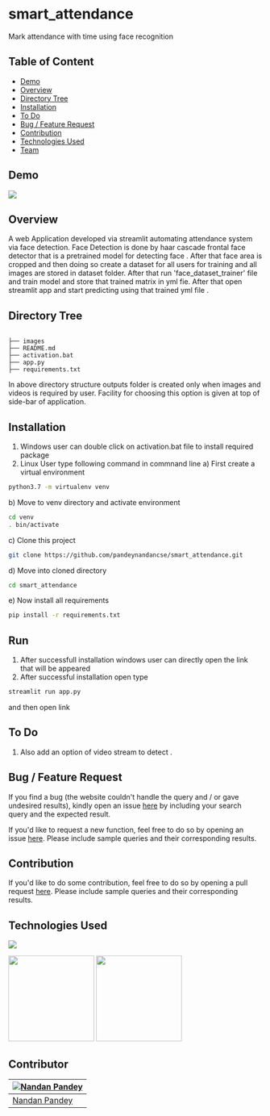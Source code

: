 # smart_attendance
Mark attendance with time using face recognition



## Table of Content
  * [Demo](#demo)
  * [Overview](#overview)
  * [Directory Tree](#directory-tree)
  * [Installation](#installation)
  * [To Do](#to-do)
  * [Bug / Feature Request](#bug---feature-request)
  * [Contribution](#contribution)
  * [Technologies Used](#technologies-used)
  * [Team](#team)


## Demo

![](https://i.imgur.com/jodJyw2.png)



## Overview
A web Application developed via streamlit automating attendance system via face detection. 
Face Detection is done by haar cascade frontal face detector that is a pretrained model for detecting face . 
After that face area is cropped and then doing so create a dataset for all users for training and all images are stored in dataset folder.
After that run 'face_dataset_trainer' file and train model and store that trained matrix in yml fie. After that open streamlit app and 
start predicting using that trained yml file .

## Directory Tree 
```

├── images
├── README.md
├── activation.bat
├── app.py
├── requirements.txt

```
In above directory structure outputs folder is created only when images and videos is required by user. Facility for choosing this option is given at top of side-bar of application.

## Installation
1. Windows user can double click on activation.bat file to install required package
2. Linux User type following command in commnand line
a) First create a virtual environment 
```bash
python3.7 -m virtualenv venv
```
b) Move to venv directory and activate environment
```bash
cd venv
. bin/activate
```
c) Clone this project 
```bash
git clone https://github.com/pandeynandancse/smart_attendance.git
```

d) Move into cloned directory
```bash
cd smart_attendance
```
e) Now install all requirements
```bash
pip install -r requirements.txt
```
## Run
1. After successfull installation windows user can directly open the link that will be appeared
2. After successful installation open type
```bash
streamlit run app.py
 ```
and then open link 

## To Do
1. Also add an option of video  stream  to detect .



## Bug / Feature Request
If you find a bug (the website couldn't handle the query and / or gave undesired results), kindly open an issue [here](https://github.com/pandeynandancse/smart_attendance/issues/new) by including your search query and the expected result.

If you'd like to request a new function, feel free to do so by opening an issue [here](https://github.com/pandeynandancse/smart_attendance/issues/new). Please include sample queries and their corresponding results.


## Contribution
If you'd like to do some contribution, feel free to do so by opening a pull request [here](https://github.com/pandeynandancse/smart_attendance/pulls). Please include sample queries and their corresponding results.




## Technologies Used

![](https://forthebadge.com/images/badges/made-with-python.svg)

[<img target="_blank" src="https://i.imgur.com/jAyHARm.png" width=170>](https://www.streamlit.io/)
[<img target="_blank" src="https://i.imgur.com/OhpT4U4.jpg" width=170>](https://opencv.org/) 



## Contributor
[![Nandan Pandey](https://qph.fs.quoracdn.net/main-thumb-189737418-200-jmwzsixdznlgemnejuecomukeluqkgzd.jpeg)](https://pandeynandancse.github.io) |
-|
[Nandan Pandey](https://pandeynandancse.github.io) |)



 
